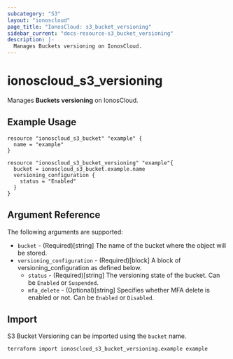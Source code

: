 ```yaml
---
subcategory: "S3"
layout: "ionoscloud"
page_title: "IonosCloud: s3_bucket_versioning"
sidebar_current: "docs-resource-s3_bucket_versioning"
description: |-
  Manages Buckets versioning on IonosCloud.
---
```


# ionoscloud_s3_versioning

Manages **Buckets versioning** on IonosCloud.

## Example Usage

```hcl
resource "ionoscloud_s3_bucket" "example" {
  name = "example"
}

resource "ionoscloud_s3_bucket_versioning" "example"{
  bucket = ionoscloud_s3_bucket.example.name
  versioning_configuration {
    status = "Enabled"
  }
}

```

## Argument Reference

The following arguments are supported:

- `bucket` - (Required)[string] The name of the bucket where the object will be stored.
- `versioning_configuration` - (Required)[block] A block of versioning_configuration as defined below.
  - `status` - (Required)[string] The versioning state of the bucket. Can be `Enabled` or `Suspended`.
  - `mfa_delete` - (Optional)[string] Specifies whether MFA delete is enabled or not. Can be `Enabled` or `Disabled`.
## Import

S3 Bucket Versioning can be imported using the `bucket` name.

```shell
terraform import ionoscloud_s3_bucket_versioning.example example
```